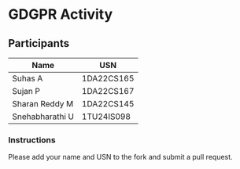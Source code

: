 # GDGPR Activity

## Participants

| Name   | USN        |
|--------|------------|
| Suhas A| 1DA22CS165 |
| Sujan P| 1DA22CS167 |
| Sharan Reddy M| 1DA22CS145|
|Snehabharathi U | 1TU24IS098 |
### Instructions
Please add your name and USN to the fork and submit a pull request.

